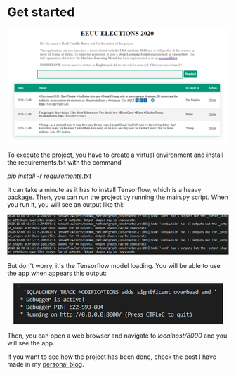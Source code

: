 # Get started

<p align="center"><img src="images/app_image.png" /></p>


To execute the project, you have to create a virtual environment and install the requirements.txt with the command

*pip install -r requirements.txt*
  
It can take a minute as it has to install Tensorflow, which is a heavy package. Then, you can run the project by running the main.py script. 
When you run it, you will see an output like thi:

<p align="center"><img src="images/loading_model.png" /></p>

But don't worry, it's the Tensorflow model loading. You will be able to use the app when appears this output:

<p align="center"><img src="images/Final_output.png" /></p>

Then, you can open a web browser and navigate to *localhost/8000* and you will see the app.

If you want to see how the project has been done, check the post I have made in my [personal blog](https://raulcastillabravo.blogspot.com/2020/12/binary-text-classifier-for-eeuu.html).
